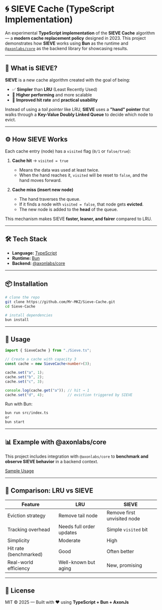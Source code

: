 # 🌀 SIEVE Cache (TypeScript Implementation)

An experimental **TypeScript implementation** of the **SIEVE Cache** algorithm — a **modern cache replacement policy** designed in 2023.
This project demonstrates how **SIEVE** works using **Bun** as the runtime and [`@axonlabs/core`](https://github.com/AxonJsLabs/AxonJs) as the backend library for showcasing results.

---

## 📖 What is SIEVE?

**SIEVE** is a new cache algorithm created with the goal of being:

* ✅ **Simpler** than **LRU** (Least Recently Used)
* 🚀 **Higher performing** and more scalable
* 🎯 **Improved hit rate** and **practical usability**

Instead of using a *tail pointer* like LRU, **SIEVE** uses a **"hand" pointer** that walks through a **Key-Value Doubly Linked Queue** to decide which node to evict.

---

## ⚙️ How SIEVE Works

Each cache entry (node) has a `visited` flag (`0/1` or `false/true`):

1. **Cache hit** → `visited = true`

   * Means the data was used at least twice.
   * When the hand reaches it, `visited` will be reset to `false`, and the hand moves forward.

2. **Cache miss (insert new node)**

   * The hand traverses the queue.
   * If it finds a node with `visited = false`, that node gets **evicted**.
   * The new node is added to the **head** of the queue.

This mechanism makes SIEVE **faster, leaner, and fairer** compared to LRU.

---

## 🛠️ Tech Stack

* **Language:** [TypeScript](https://www.typescriptlang.org/)
* **Runtime:** [Bun](https://bun.sh/)
* **Backend:** [@axonlabs/core](https://github.com/AxonJsLabs/AxonJs)

---

## 📦 Installation

```bash
# clone the repo
git clone https://github.com/Mr-MKZ/Sieve-Cache.git
cd Sieve-Cache

# install dependencies
bun install
```

---

## 🚀 Usage

```ts
import { SieveCache } from "./Sieve.ts";

// Create a cache with capacity 3
const cache = new SieveCache<number>(3);

cache.set("a", 1);
cache.set("b", 2);
cache.set("c", 3);

console.log(cache.get("a")); // hit → 1
cache.set("d", 4);           // eviction triggered by SIEVE
```

Run with Bun:

```bash
bun run src/index.ts
or
bun start
```

---

## 📊 Example with @axonlabs/core

This project includes integration with `@axonlabs/core` to **benchmark and observe SIEVE behavior** in a backend context.

[Sample Usage](./src/index.ts)

---

## 🔬 Comparison: LRU vs SIEVE

| Feature                | LRU                      | SIEVE                       |
| ---------------------- | ------------------------ | --------------------------- |
| Eviction strategy      | Remove tail node         | Remove first unvisited node |
| Tracking overhead      | Needs full order updates | Simple `visited` bit        |
| Simplicity             | Moderate                 | High                        |
| Hit rate (benchmarked) | Good                     | Often better                |
| Real-world efficiency  | Well-known but aging     | New, promising              |

---

## 📜 License

MIT © 2025 — Built with ❤️ using **TypeScript + Bun + AxonJs**
